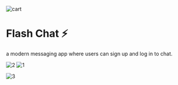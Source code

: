 ![cart](https://github.com/MahmoudAboHebil/flash_app_flutter/assets/85369648/82cdd22a-ca47-4cc4-8cb4-2487f35be709)

# Flash Chat ⚡️

a modern messaging app where users can sign up and log in to chat.

![2](https://github.com/MahmoudAboHebil/flash_app_flutter/assets/85369648/9034201e-6d3d-476d-8373-2105829bcd58)    ![1](https://github.com/MahmoudAboHebil/flash_app_flutter/assets/85369648/9caf7f6d-192c-4515-b597-2f6c6c1f341e)

![3](https://github.com/MahmoudAboHebil/flash_app_flutter/assets/85369648/55c24411-3197-4690-9e7a-44afa1e457e9)




